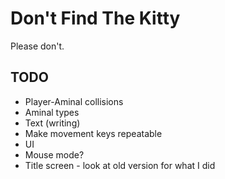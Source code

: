 # Don't Find The Kitty

Please don't.

## TODO

- Player-Aminal collisions
- Aminal types
- Text (writing)
- Make movement keys repeatable
- UI
- Mouse mode?
- Title screen - look at old version for what I did

